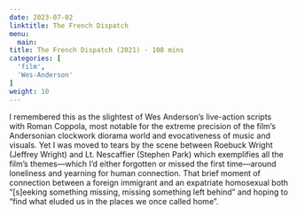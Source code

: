 ```yaml
---
date: 2023-07-02
linktitle: The French Dispatch
menu:
  main:
title: The French Dispatch (2021) - 108 mins
categories: [
  'film',
  'Wes-Anderson'
]
weight: 10
---
```


I remembered this as the slightest of Wes Anderson’s live-action scripts with Roman Coppola, most notable for the extreme precision of the film’s Andersonian clockwork diorama world and evocativeness of music and visuals. Yet I was moved to tears by the scene between Roebuck Wright (Jeffrey Wright) and Lt. Nescaffier (Stephen Park) which exemplifies all the film’s themes—which I’d either forgotten or missed the first time—around loneliness and yearning for human connection. That brief moment of connection between a foreign immigrant and an expatriate homosexual both “[s]eeking something missing, missing something left behind” and hoping to “find what eluded us in the places we once called home”. 

